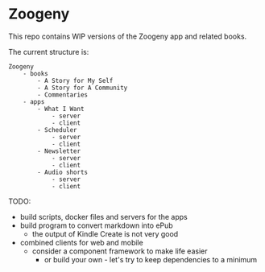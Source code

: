 # Zoogeny

This repo contains WIP versions of the Zoogeny app and related books.

The current structure is:

    Zoogeny
        - books
            - A Story for My Self
            - A Story for A Community
            - Commentaries
        - apps
            - What I Want
                - server
                - client
            - Scheduler
                - server
                - client
            - Newsletter
                - server
                - client
            - Audio shorts
                - server
                - client       

TODO:

- build scripts, docker files and servers for the apps
- build program to convert markdown into ePub
    - the output of Kindle Create is not very good
- combined clients for web and mobile
    - consider a component framework to make life easier
        - or build your own - let's try to keep dependencies to a minimum
